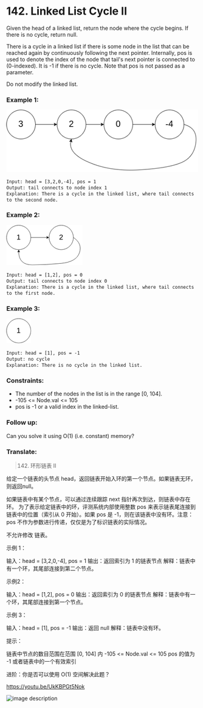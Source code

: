 # 142. Linked List Cycle II

Given the head of a linked list, return the node where the cycle begins. If there is no cycle, return null.

There is a cycle in a linked list if there is some node in the list that can be reached again by continuously following the next pointer. Internally, pos is used to denote the index of the node that tail's next pointer is connected to (0-indexed). It is -1 if there is no cycle. Note that pos is not passed as a parameter.

Do not modify the linked list.


### Example 1:

![image description](circularlinkedlist.png)

```
Input: head = [3,2,0,-4], pos = 1
Output: tail connects to node index 1
Explanation: There is a cycle in the linked list, where tail connects to the second node.
```

### Example 2:

![image description](circularlinkedlist_test2.png)

```
Input: head = [1,2], pos = 0
Output: tail connects to node index 0
Explanation: There is a cycle in the linked list, where tail connects to the first node.
```

### Example 3:

![image description](circularlinkedlist_test3.png)

```
Input: head = [1], pos = -1
Output: no cycle
Explanation: There is no cycle in the linked list.
```

### Constraints:

* The number of the nodes in the list is in the range [0, 104].
* -105 <= Node.val <= 105
* pos is -1 or a valid index in the linked-list.

### Follow up: 

Can you solve it using O(1) (i.e. constant) memory?

### Translate:

> 142. 环形链表 II

给定一个链表的头节点 head，返回链表开始入环的第一个节点。如果链表无环，则返回null。

如果链表中有某个节点，可以通过连续跟踪 next 指针再次到达，则链表中存在环。 为了表示给定链表中的环，评测系统内部使用整数 pos 来表示链表尾连接到链表中的位置（索引从 0 开始）。如果 pos 是 -1，则在该链表中没有环。注意：pos 不作为参数进行传递，仅仅是为了标识链表的实际情况。

不允许修改 链表。

示例 1：

输入：head = [3,2,0,-4], pos = 1
输出：返回索引为 1 的链表节点
解释：链表中有一个环，其尾部连接到第二个节点。

示例2：

输入：head = [1,2], pos = 0
输出：返回索引为 0 的链表节点
解释：链表中有一个环，其尾部连接到第一个节点。

示例 3：

输入：head = [1], pos = -1
输出：返回 null
解释：链表中没有环。

提示：

链表中节点的数目范围在范围 [0, 104] 内
-105 <= Node.val <= 105
pos 的值为 -1 或者链表中的一个有效索引

进阶：你是否可以使用 O(1) 空间解决此题？

https://youtu.be/UkKBPGt5Nok

![image description](WechatIMG414.jpeg)